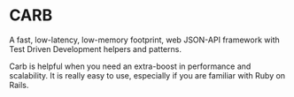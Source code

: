 # CARB
A fast, low-latency, low-memory footprint, web JSON-API framework with Test Driven Development helpers and patterns.

Carb is helpful when you need an extra-boost in performance and scalability. It is really easy to use, especially if you are familiar with Ruby on Rails.
